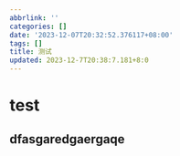```yaml
---
abbrlink: ''
categories: []
date: '2023-12-07T20:32:52.376117+08:00'
tags: []
title: 测试
updated: 2023-12-7T20:38:7.181+8:0
---
```

# test

## dfasgaredgaergaqe
